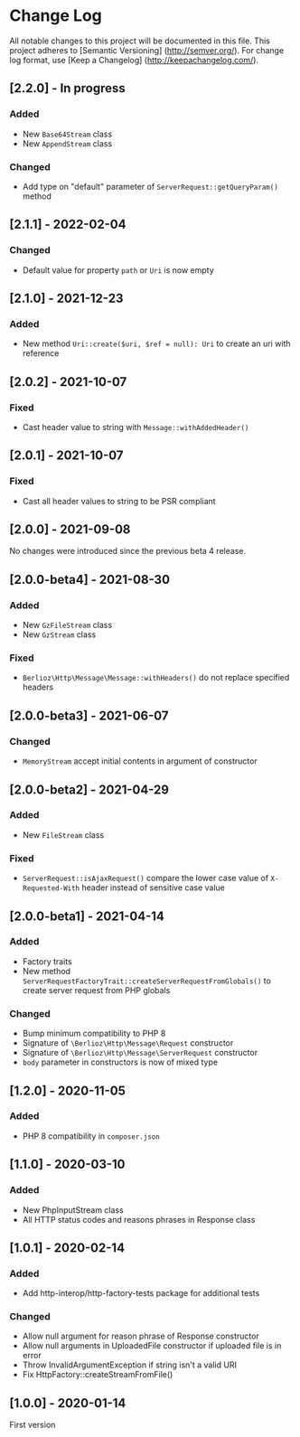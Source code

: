 # Change Log

All notable changes to this project will be documented in this file. This project adheres
to [Semantic Versioning] (http://semver.org/). For change log format,
use [Keep a Changelog] (http://keepachangelog.com/).

## [2.2.0] - In progress

### Added

- New `Base64Stream` class
- New `AppendStream` class

### Changed

- Add type on "default" parameter of `ServerRequest::getQueryParam()` method

## [2.1.1] - 2022-02-04

### Changed

- Default value for property `path` or `Uri` is now empty

## [2.1.0] - 2021-12-23

### Added

- New method `Uri::create($uri, $ref = null): Uri` to create an uri with reference

## [2.0.2] - 2021-10-07

### Fixed

- Cast header value to string with `Message::withAddedHeader()`

## [2.0.1] - 2021-10-07

### Fixed

- Cast all header values to string to be PSR compliant

## [2.0.0] - 2021-09-08

No changes were introduced since the previous beta 4 release.

## [2.0.0-beta4] - 2021-08-30

### Added

- New `GzFileStream` class
- New `GzStream` class

### Fixed

- `Berlioz\Http\Message\Message::withHeaders()` do not replace specified headers

## [2.0.0-beta3] - 2021-06-07

### Changed

- `MemoryStream` accept initial contents in argument of constructor

## [2.0.0-beta2] - 2021-04-29

### Added

- New `FileStream` class

### Fixed

- `ServerRequest::isAjaxRequest()` compare the lower case value of `X-Requested-With` header instead of sensitive case
  value

## [2.0.0-beta1] - 2021-04-14

### Added

- Factory traits
- New method `ServerRequestFactoryTrait::createServerRequestFromGlobals()` to create server request from PHP globals

### Changed

- Bump minimum compatibility to PHP 8
- Signature of `\Berlioz\Http\Message\Request` constructor
- Signature of `\Berlioz\Http\Message\ServerRequest` constructor
- `body` parameter in constructors is now of mixed type

## [1.2.0] - 2020-11-05

### Added

- PHP 8 compatibility in `composer.json`

## [1.1.0] - 2020-03-10

### Added

- New PhpInputStream class
- All HTTP status codes and reasons phrases in Response class

## [1.0.1] - 2020-02-14

### Added

- Add http-interop/http-factory-tests package for additional tests

### Changed

- Allow null argument for reason phrase of Response constructor
- Allow null arguments in UploadedFile constructor if uploaded file is in error
- Throw InvalidArgumentException if string isn't a valid URI
- Fix HttpFactory::createStreamFromFile()

## [1.0.0] - 2020-01-14

First version
